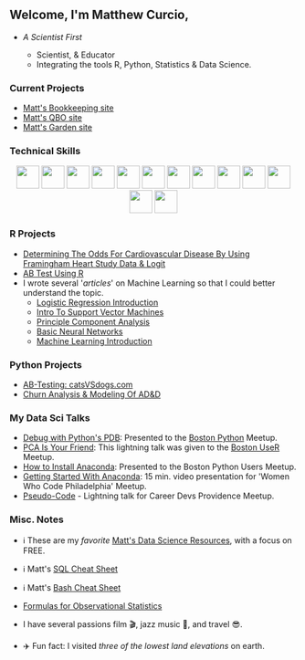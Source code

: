 ## Welcome, I'm Matthew Curcio, 

- *A Scientist First*
  
   - Scientist, & Educator
   - Integrating the tools R, Python, Statistics & Data Science.

### Current Projects

- [Matt's Bookkeeping site](https://mcc-us.github.io/)
- [Matt's QBO site](https://github.com/mcc-us/mc.qbo)
- [Matt's Garden site](https://github.com/mcc-us/bucky)
  
### Technical Skills

<p align="center">
   <code><img height="40" src="https://www.vectorlogo.zone/logos/python/python-horizontal.svg"></code>
   <a href="https://rpubs.com/oaxacamatt" ><code><img height="40" src="https://www.vectorlogo.zone/logos/r-project/r-project-ar21.svg"></code></a>
   <code><img height="40" src="https://www.vectorlogo.zone/logos/gnu_bash/gnu_bash-ar21.svg"></code>
   <code><img height="40" src="https://www.vectorlogo.zone/logos/mysql/mysql-ar21.svg"></code>
   <code><img height="40" src="https://www.vectorlogo.zone/logos/linux/linux-ar21.svg"></code>
   <code><img height="40" src="https://www.vectorlogo.zone/logos/ubuntu/ubuntu-ar21.svg"></code>
   <code><img height="40" src="https://www.vectorlogo.zone/logos/github/github-ar21.svg"></code>
   <code><img height="40" src="https://www.vectorlogo.zone/logos/gimp/gimp-ar21.svg"></code>
   <code><img height="40" src="https://www.vectorlogo.zone/logos/coursera/coursera-ar21.svg"></code>
   <code><img height="40" src="https://www.vectorlogo.zone/logos/visualstudio_code/visualstudio_code-ar21.svg"></code>
   <code><img height="40" src="https://www.vectorlogo.zone/logos/w3_html5/w3_html5-ar21.svg"></code>
   <code><img height="40" src="https://www.vectorlogo.zone/logos/microsoft/microsoft-ar21.svg"></code>
   <code><img height="40" src="https://www.vectorlogo.zone/logos/git-scm/git-scm-ar21.svg"></code>
</p>

### R Projects

- [Determining The Odds For Cardiovascular Disease By Using Framingham Heart Study Data & Logit](https://github.com/mcc-us/Logit-using-R/blob/main/fhs-logit.pdf)
- [AB Test Using R](https://github.com/mcc-us/ab-test-using-r/blob/main/ab-test-with-r.pdf)
- I wrote several '*articles*' on Machine Learning so that I could better understand the topic.
  -  [Logistic Regression Introduction](https://github.com/mcc-us/intro-2-logit/blob/main/intro-2-logit.pdf)
  -  [Intro To Support Vector Machines](https://github.com/mcc-us/SVM-Intro/blob/master/06-svm.pdf)
  -  [Principle Component Analysis](https://github.com/mcc-us/mcc-pca-intro/blob/master/01-pca-intro-R.pdf)
  -  [Basic Neural Networks](https://github.com/mcc-us/Intro-NeuralNetworks-/blob/main/neural-network.pdf)
  -  [Machine Learning Introduction](https://github.com/mcc-us/mcc-machine-learning-intro/blob/master/mcc-ml-project-info.pdf)

### Python Projects

- [AB-Testing: catsVSdogs.com](https://github.com/mcc-us/AB_Testing/blob/main/MCurcio-AB-Testing.ipynb)
- [Churn Analysis & Modeling Of AD&D](https://github.com/mcc-us/Churn_Testing/blob/main/notebooks/1_Telecommunications_Churn_Analysis_And_Modeling.ipynb)


### My Data Sci Talks

- [Debug with Python's PDB](https://github.com/mcc-us/debug-w-python-pdb/blob/main/mcc_debug_w_pdf_python.pdf): Presented to the [Boston Python](https://www.meetup.com/bostonpython/) Meetup.  
- [PCA Is Your Friend](https://github.com/mcc-us/Understanding-PCA-w-R/blob/main/PCA-Lightning-Talk.pdf): This lightning talk was given to the [Boston UseR](https://www.meetup.com/Boston-useR/) Meetup.  
- [How to Install Anaconda](https://github.com/mcc-us/getting-started-Anaconda/blob/main/Boston_Python_Users_Study_Group_11_17_2021.pdf): Presented to the Boston Python Users Meetup.  
- [Getting Started With Anaconda](https://www.youtube.com/watch?v=ZbwRktS7iz8&t=4446s): 15 min. video presentation for 'Women Who Code Philadelphia' Meetup.  
- [Pseudo-Code](https://github.com/mcc-us/pseudo-code-talk/blob/main/MCC.Nov2017.pseudocode_flowcharts_v1.pdf) - Lightning talk for Career Devs Providence Meetup.


### Misc. Notes

- :information_source: These are my *favorite* [Matt's Data Science Resources](https://github.com/mcc-us/matts-ds-resources/tree/main), with a focus on FREE.
- :information_source: Matt's [SQL Cheat Sheet](https://github.com/mcc-us/sql_cheat_sheet/blob/main/sql_cheat_sheet.pdf)
- :information_source: Matt's [Bash Cheat Sheet](https://github.com/mcc-us/bash-cheat-sheet/blob/main/bash-cheat-sheet.pdf)
- [Formulas for Observational Statistics](https://github.com/mcc-us/obs.stats.cheat.sheet/blob/main/Obs.Stats.Formulas.pdf)

- I have several passions film :clapper:, jazz music :saxophone:, and travel :sunglasses:.

- :airplane: Fun fact: I visited *three of the lowest land elevations* on earth.
